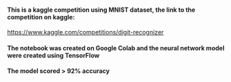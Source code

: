 #### This is a kaggle competition using MNIST dataset, the link to the competition on kaggle:

https://www.kaggle.com/competitions/digit-recognizer

#### The notebook was created on Google Colab and the neural network model were created using TensorFlow
#### The model scored > 92% accuracy
